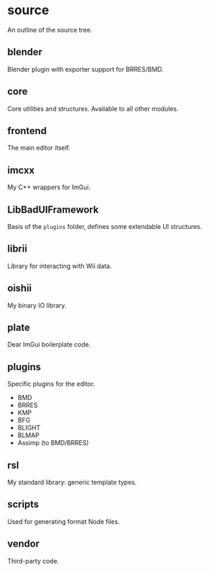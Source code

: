 # source
An outline of the source tree.

## blender
Blender plugin with exporter support for BRRES/BMD.

## core
Core utilities and structures. Available to all other modules.

## frontend
The main editor itself.

## imcxx
My C++ wrappers for ImGui.

## LibBadUIFramework
Basis of the `plugins` folder, defines some extendable UI structures.

## librii
Library for interacting with Wii data.

## oishii
My binary IO library.

## plate
Dear ImGui boilerplate code.

## plugins
Specific plugins for the editor.
- BMD
- BRRES
- KMP
- BFG
- BLIGHT
- BLMAP
- Assimp (to BMD/BRRES)

## rsl
My standard library: generic template types.

## scripts
Used for generating format Node files.

## vendor
Third-party code.
